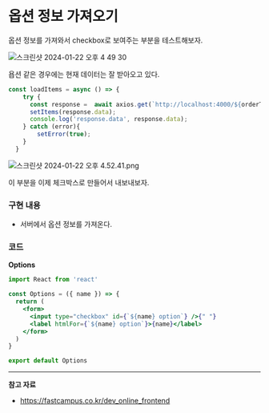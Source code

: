 # 옵션 정보 가져오기

옵션 정보를 가져와서 checkbox로 보여주는 부분을 테스트해보자.

![스크린샷 2024-01-22 오후 4 49 30](https://github.com/Heo-y-y/development-blog/assets/112863029/ae11af77-3f3a-4eff-9219-45ca7689e743)

욥션 같은 경우에는 현재 데이터는 잘 받아오고 있다.

```jsx
const loadItems = async () => {
    try {
      const response =  await axios.get(`http://localhost:4000/${orderType}`)
      setItems(response.data);
      console.log('response.data', response.data);
    } catch (error){
        setError(true);
    }
  }
```

![스크린샷 2024-01-22 오후 4.52.41.png](https://github.com/Heo-y-y/development-blog/assets/112863029/db889116-4981-476b-aab4-d1f68855a1b9)

이 부분을 이제 체크박스로 만들어서 내보내보자.

### 구현 내용

- 서버에서 옵션 정보를 가져온다.

### 코드

**Options**

```jsx
import React from 'react'

const Options = ({ name }) => {
  return (
    <form>
      <input type="checkbox" id={`${name} option`} />{" "}
      <label htmlFor={`${name} option`}>{name}</label>
    </form>
  )
}

export default Options
```

---

**참고 자료**

- <https://fastcampus.co.kr/dev_online_frontend>
